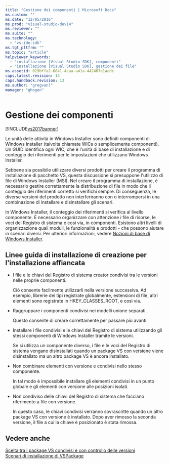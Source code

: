 ```yaml
---
title: "Gestione dei componenti | Microsoft Docs"
ms.custom: ""
ms.date: "12/05/2016"
ms.prod: "visual-studio-dev14"
ms.reviewer: ""
ms.suite: ""
ms.technology: 
  - "vs-ide-sdk"
ms.tgt_pltfrm: ""
ms.topic: "article"
helpviewer_keywords: 
  - "installazione [Visual Studio SDK], componenti"
  - "installazione [Visual Studio SDK], gestione dei file"
ms.assetid: 029bffa2-6841-4caa-a41a-442467e1aedc
caps.latest.revision: 13
caps.handback.revision: 13
ms.author: "gregvanl"
manager: "ghogen"
---
```

# Gestione dei componenti
[!INCLUDE[vs2017banner](../../code-quality/includes/vs2017banner.md)]

Le unità delle attività in Windows Installer sono definiti componenti di Windows Installer \(talvolta chiamate WICs o semplicemente componenti\).  Un GUID identifica ogni WIC, che è l'unità di base di installazione e di conteggio dei riferimenti per le impostazioni che utilizzano Windows Installer.  
  
 Sebbene sia possibile utilizzare diversi prodotti per creare il programma di installazione di pacchetto VS, questa discussione si presuppone l'utilizzo di file di Windows Installer \(MSI\).  Nel creare il programma di installazione, è necessario gestire correttamente la distribuzione di file in modo che il conteggio dei riferimenti corretto si verifichi sempre.  Di conseguenza, le diverse versioni del prodotto non interferiranno con o interrompersi in una combinazione di installare e disinstallare gli scenari.  
  
 In Windows Installer, il conteggio dei riferimenti si verifica al livello componente.  È necessario organizzare con attenzione i file di risorse, le voci del Registro di sistema e così via, in componenti.  Esistono altri livelli di organizzazione quali moduli, le funzionalità e prodotti \- che possono aiutare in scenari diversi.  Per ulteriori informazioni, vedere [Nozioni di base di Windows Installer](../../extensibility/internals/windows-installer-basics.md).  
  
## Linee guida di installazione di creazione per l'installazione affiancata  
  
-   I file e le chiavi del Registro di sistema creator condivisi tra le versioni nelle proprie componenti.  
  
     Ciò consente facilmente utilizzarli nella versione successiva.  Ad esempio, librerie dei tipi registrate globalmente, estensioni di file, altri elementi sono registrate in HKEY\_CLASSES\_ROOT, e così via.  
  
-   Raggruppare i componenti condivisi nei modelli unione separati.  
  
     Questo consente di creare correttamente per passare più avanti.  
  
-   Installare i file condivisi e le chiavi del Registro di sistema utilizzando gli stessi componenti di Windows Installer tramite le versioni.  
  
     Se si utilizza un componente diverso, i file e le voci del Registro di sistema vengano disinstallati quando un package VS con versione viene disinstallato ma un altro package VS è ancora installato.  
  
-   Non combinare elementi con versione e condivisi nello stesso componente.  
  
     In tal modo è impossibile installare gli elementi condivisi in un punto globale e gli elementi con versione alle posizioni isolati.  
  
-   Non condiviso delle chiavi del Registro di sistema che facciano riferimento a file con versione.  
  
     In questo caso, le chiavi condivisi verranno sovrascritte quando un altro package VS con versione è installato.  Dopo aver rimosso la seconda versione, il file a cui la chiave è posizionato è stata rimossa.  
  
## Vedere anche  
 [Scelta tra i package VS condivisi e con controllo delle versioni](../../extensibility/choosing-between-shared-and-versioned-vspackages.md)   
 [Scenari di installazione di VSPackage](../../extensibility/internals/vspackage-setup-scenarios.md)